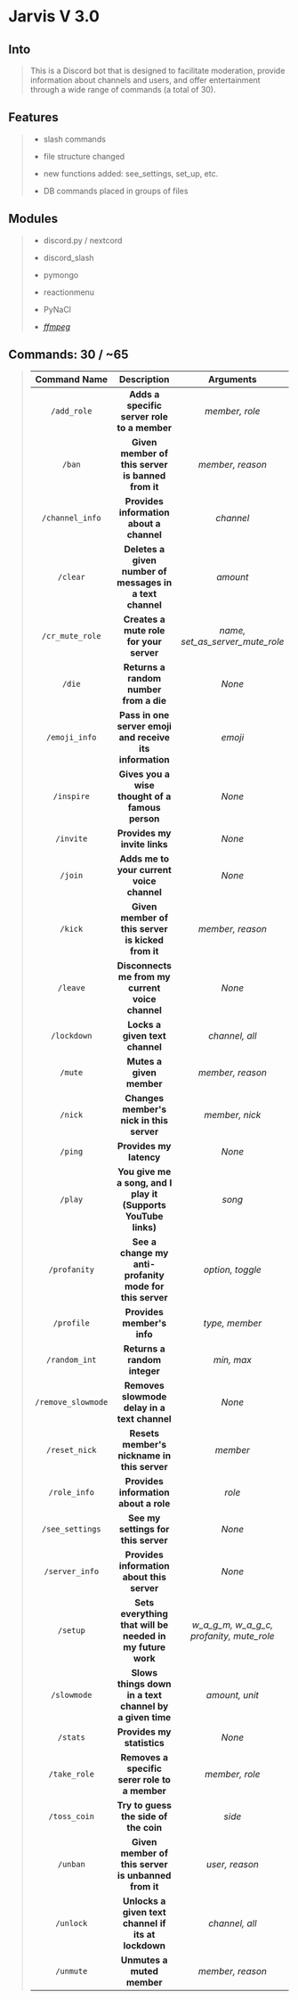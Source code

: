 # Jarvis V 3.0

## Into
> This is a Discord bot that is designed to facilitate moderation, provide information about channels and users, and offer entertainment through a wide range of commands (a total of 30).

## Features
>  - slash commands
>
>  - file structure changed
>
>  - new functions added: see_settings, set_up, etc.
>
>  - DB commands placed in groups of files

## Modules
> - discord.py / nextcord
>
> - discord_slash
>
> - pymongo
>
> - reactionmenu
>
> - PyNaCl
>
> - *[ffmpeg](https://www.wikihow.com/Install-FFmpeg-on-Windows)*

## Commands: 30 / ~65
>
> | **Command Name**  | **Description** | **Arguments** |
> | :-------------: |:----------------------------------------:| :----------:|
> | `/add_role`    | **Adds a specific server role to a member** | *member, role*|
> | `/ban`     | **Given member of this server is banned from it**| *member, reason*|
> | `/channel_info` | **Provides information about a channel**      |    *channel*      |
> | `/clear` | **Deletes a given number of messages in a text channel** | *amount* |
> | `/cr_mute_role` | **Creates a mute role for your server** | *name, set_as_server_mute_role* |
> | `/die` | **Returns a random number from a die** | *None* |
> | `/emoji_info` | **Pass in one server emoji and receive its information** | *emoji* |
> | `/inspire` | **Gives you a wise thought of a famous person** | *None* |
> | `/invite` | **Provides my invite links** | *None* |
> | `/join` | **Adds me to your current voice channel** | *None* |
> | `/kick` | **Given member of this server is kicked from it** | *member, reason* |
> | `/leave` | **Disconnects me from my current voice channel** | *None* |
> | `/lockdown` | **Locks a given text channel** | *channel, all* |
> | `/mute` | **Mutes a given member** | *member, reason* |
> | `/nick` | **Changes member's nick in this server** | *member, nick* |
> | `/ping` | **Provides my latency** | *None* |
> | `/play` | **You give me a song, and I play it (Supports YouTube links)** | *song* |
> | `/profanity` | **See a change my anti-profanity mode for this server** | *option, toggle* |
> | `/profile` | **Provides member's info** | *type, member* |
> | `/random_int` | **Returns a random integer** | *min, max* |
> | `/remove_slowmode` | **Removes slowmode delay in a text channel** | *None* |
> | `/reset_nick` | **Resets member's nickname in this server** | *member* |
> | `/role_info` | **Provides information about a role** | *role* |
> | `/see_settings` | **See my settings for this server** | *None* |
> | `/server_info` | **Provides information about this server** | *None* |
> | `/setup` | **Sets everything that will be needed in my future work** | *w_a_g_m, w_a_g_c, profanity, mute_role* |
> | `/slowmode` | **Slows things down in a text channel by a given time** | *amount, unit* |
> | `/stats` | **Provides my statistics** | *None* |
> | `/take_role` | **Removes a specific serer role to a member** | *member, role* |
> | `/toss_coin` | **Try to guess the side of the coin** | *side* |
> | `/unban` | **Given member of this server is unbanned from it** | *user, reason* |
> | `/unlock` | **Unlocks a given text channel if its at lockdown** | *channel, all* |
> | `/unmute` | **Unmutes a muted member** | *member, reason* |
